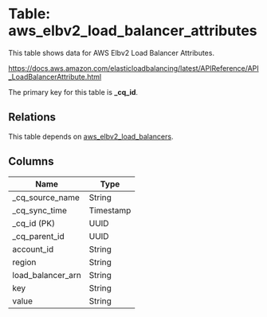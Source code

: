 # Table: aws_elbv2_load_balancer_attributes

This table shows data for AWS Elbv2 Load Balancer Attributes.

https://docs.aws.amazon.com/elasticloadbalancing/latest/APIReference/API_LoadBalancerAttribute.html

The primary key for this table is **_cq_id**.

## Relations

This table depends on [aws_elbv2_load_balancers](aws_elbv2_load_balancers).

## Columns

| Name          | Type          |
| ------------- | ------------- |
|_cq_source_name|String|
|_cq_sync_time|Timestamp|
|_cq_id (PK)|UUID|
|_cq_parent_id|UUID|
|account_id|String|
|region|String|
|load_balancer_arn|String|
|key|String|
|value|String|
